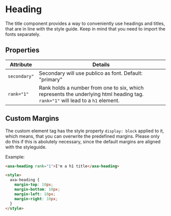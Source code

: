 # Heading

The title component provides a way to conveniently use headings and titles, that are in line with the style guide. Keep in mind that you need to import the fonts separately.

## Properties

| Attribute    | Details                                                                                                                       |
|--------------| ----------------------------------------------------------------------------------------------------------------------------- |
| `secondary"` | Secondary will use publico as font. Default: "primary"                                                                 |
| `rank="1"`   | Rank holds a number from one to six, which represents the underlying html heading tag. `rank="1"` will lead to a `h1` element. |

## Custom Margins

The custom element tag has the style property `display: block` applied to it, which means, that you can overwrite the predefined margins. Please only do this if this is abolutely necessary, since the default margins are aligned with the styleguide.

Example:

```html
<axa-heading rank="1">I'm a h1 title</axa-heading>

<style>
  axa-heading {
    margin-top: 10px;
    margin-bottom: 10px;
    margin-left: 10px;
    margin-right: 10px;
  }
</style>
```
